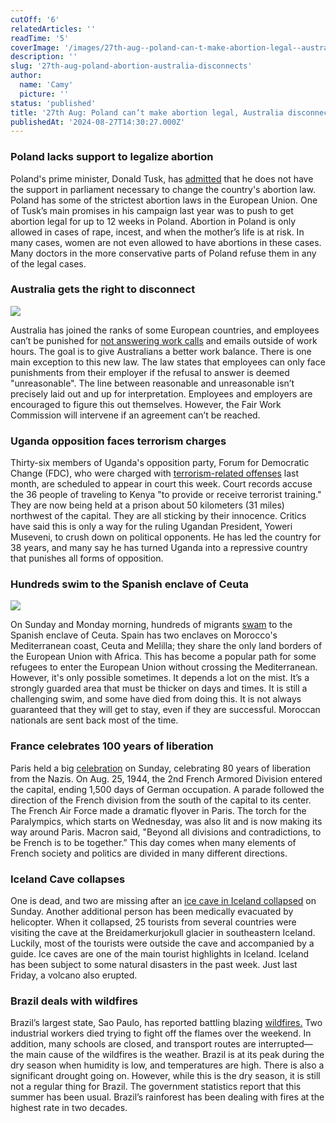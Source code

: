 ```yaml
---
cutOff: '6'
relatedArticles: ''
readTime: '5'
coverImage: '/images/27th-aug--poland-can-t-make-abortion-legal--australia-disconnects--M0Nj.webp'
description: ''
slug: '27th-aug-poland-abortion-australia-disconnects'
author:
  name: 'Camy'
  picture: ''
status: 'published'
title: '27th Aug: Poland can’t make abortion legal, Australia disconnects'
publishedAt: '2024-08-27T14:30:27.000Z'
---
```


### Poland lacks support to legalize abortion

Poland's prime minister, Donald Tusk, has [admitted](https://www.euronews.com/health/2024/08/24/polish-government-doesnt-have-votes-to-liberalise-strict-abortion-law-says-pm-donald-tusk) that he does not have the support in parliament necessary to change the country's abortion law. Poland has some of the strictest abortion laws in the European Union. One of Tusk’s main promises in his campaign last year was to push to get abortion legal for up to 12 weeks in Poland. Abortion in Poland is only allowed in cases of rape, incest, and when the mother’s life is at risk. In many cases, women are not even allowed to have abortions in these cases. Many doctors in the more conservative parts of Poland refuse them in any of the legal cases.

### Australia gets the right to disconnect

![](/images/27th-aug--poland-can-t-make-abortion-legal--australia-disconnects--AxMD.webp)

Australia has joined the ranks of some European countries, and employees can’t be punished for [not answering work calls](https://www.dw.com/en/australian-workers-now-have-the-right-to-disconnect/a-70045955#:~:text=Australian%20workers%20will%20now%20have,texts%20outside%20of%20work%20hours.) and emails outside of work hours. The goal is to give Australians a better work balance. There is one main exception to this new law. The law states that employees can only face punishments from their employer if the refusal to answer is deemed "unreasonable". The line between reasonable and unreasonable isn’t precisely laid out and up for interpretation. Employees and employers are encouraged to figure this out themselves. However, the Fair Work Commission will intervene if an agreement can’t be reached.

### Uganda opposition faces terrorism charges

Thirty-six members of Uganda's opposition party, Forum for Democratic Change (FDC), who were charged with [terrorism-related offenses](https://www.dw.com/en/ugandas-opposition-leaders-arrested-charged-with-terrorism/a-70017547) last month, are scheduled to appear in court this week. Court records accuse the 36 people of traveling to Kenya "to provide or receive terrorist training." They are now being held at a prison about 50 kilometers (31 miles) northwest of the capital. They are all sticking by their innocence. Critics have said this is only a way for the ruling Ugandan President, Yoweri Museveni, to crush down on political opponents. He has led the country for 38 years, and many say he has turned Uganda into a repressive country that punishes all forms of opposition.

### Hundreds swim to the Spanish enclave of Ceuta

![](/images/27th-aug--poland-can-t-make-abortion-legal--australia-disconnects--uganda-opposition-faces-charges-b-YyMD.webp)

On Sunday and Monday morning, hundreds of migrants [swam](https://www.reuters.com/world/dozens-migrants-swim-into-spains-ceuta-enclave-morocco-2024-08-26/) to the Spanish enclave of Ceuta. Spain has two enclaves on Morocco's Mediterranean coast, Ceuta and Melilla; they share the only land borders of the European Union with Africa. This has become a popular path for some refugees to enter the European Union without crossing the Mediterranean. However, it's only possible sometimes. It depends a lot on the mist. It’s a strongly guarded area that must be thicker on days and times. It is still a challenging swim, and some have died from doing this. It is not always guaranteed that they will get to stay, even if they are successful. Moroccan nationals are sent back most of the time.

### France celebrates 100 years of liberation

Paris held a big [celebration](https://www.japantimes.co.jp/news/2024/08/26/world/paris-80th-anniversary-wwii/) on Sunday, celebrating 80 years of liberation from the Nazis. On Aug. 25, 1944, the 2nd French Armored Division entered the capital, ending 1,500 days of German occupation. A parade followed the direction of the French division from the south of the capital to its center. The French Air Force made a dramatic flyover in Paris. The torch for the Paralympics, which starts on Wednesday, was also lit and is now making its way around Paris. Macron said, "Beyond all divisions and contradictions, to be French is to be together.” This day comes when many elements of French society and politics are divided in many different directions.

### Iceland Cave collapses

One is dead, and two are missing after an [ice cave in Iceland collapsed](https://edition.cnn.com/2024/08/26/europe/ice-cave-collapse-iceland-intl-hnk/index.html) on Sunday. Another additional person has been medically evacuated by helicopter. When it collapsed, 25 tourists from several countries were visiting the cave at the Breidamerkurjokull glacier in southeastern Iceland. Luckily, most of the tourists were outside the cave and accompanied by a guide. Ice caves are one of the main tourist highlights in Iceland. Iceland has been subject to some natural disasters in the past week. Just last Friday, a volcano also erupted.

### Brazil deals with wildfires

Brazil’s largest state, Sao Paulo, has reported battling blazing [wildfires.](https://www.dw.com/en/brazil-authorities-declare-war-on-blazing-wildfires/a-70045441) Two industrial workers died trying to fight off the flames over the weekend. In addition, many schools are closed, and transport routes are interrupted—the main cause of the wildfires is the weather. Brazil is at its peak during the dry season when humidity is low, and temperatures are high. There is also a significant drought going on. However, while this is the dry season, it is still not a regular thing for Brazil. The government statistics report that this summer has been usual. Brazil’s rainforest has been dealing with fires at the highest rate in two decades.